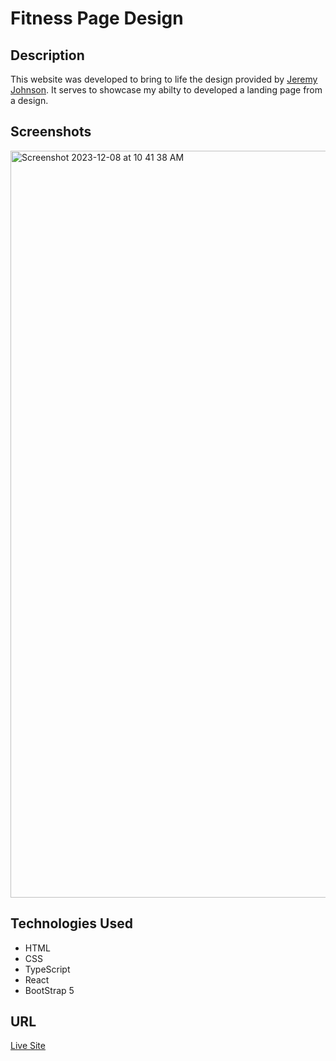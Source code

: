 # Fitness Page Design 
## Description

This website was developed to bring to life the design provided by [Jeremy Johnson](https://www.behance.net/gallery/182788853/Fitness-Website-Design). It serves to showcase my abilty to developed a landing page from a design.

## Screenshots


<img width="1195" alt="Screenshot 2023-12-08 at 10 41 38 AM" src="https://github.com/JuanMartinez503/fitness-page-design/assets/116415860/09c1f2ae-14a2-4a5a-a3ab-9053fb2dac2c">

## Technologies Used

- HTML
- CSS
- TypeScript
- React
- BootStrap 5
## URL
[Live Site](https://fitness-page-design.netlify.app/)

